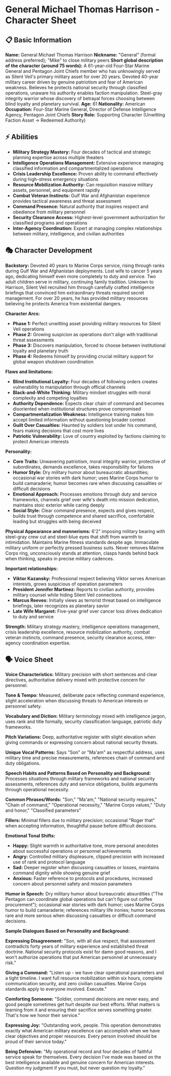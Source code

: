 # General Michael Thomas Harrison - Character Sheet

## 📋 Basic Information
**Name:** General Michael Thomas Harrison
**Nickname:** "General" (formal address preferred); "Mike" to close military peers
**Short global description of the character (around 75 words):** A 61-year-old Four-Star Marine General and Pentagon Joint Chiefs member who has unknowingly served as Silent Veil's primary military asset for over 20 years. Devoted 40-year military career driven by genuine patriotism and fear of American weakness. Believes he protects national security through classified operations, unaware his authority enables faction manipulation. Steel-gray integrity warrior whose discovery of betrayal forces choosing between blind loyalty and planetary survival.
**Age:** 61
**Nationality:** American
**Occupation:** Four-Star Marine General, Director of Defense Intelligence Agency, Pentagon Joint Chiefs
**Story Role:** Supporting Character (Unwitting Faction Asset → Redeemed Authority)

## ⚡ Abilities
- **Military Strategy Mastery:** Four decades of tactical and strategic planning expertise across multiple theaters
- **Intelligence Operations Management:** Extensive experience managing classified information and compartmentalized operations
- **Crisis Leadership Excellence:** Proven ability to command effectively during high-stress emergency situations
- **Resource Mobilization Authority:** Can requisition massive military assets, personnel, and equipment rapidly
- **Combat Veteran Instincts:** Gulf War and Afghanistan experience provides tactical awareness and threat assessment
- **Command Presence:** Natural authority that inspires respect and obedience from military personnel
- **Security Clearance Access:** Highest-level government authorization for classified programs and operations
- **Inter-Agency Coordination:** Expert at managing complex relationships between military, intelligence, and civilian authorities

## 🎭 Character Development
**Backstory:** Devoted 40 years to Marine Corps service, rising through ranks during Gulf War and Afghanistan deployments. Lost wife to cancer 5 years ago, dedicating himself even more completely to duty and service. Two adult children serve in military, continuing family tradition. Unknown to Harrison, Silent Veil recruited him through carefully crafted intelligence briefings that convinced him extraordinary threats required secret management. For over 20 years, he has provided military resources believing he protects America from existential dangers.

**Character Arcs:**
- **Phase 1:** Perfect unwitting asset providing military resources for Silent Veil operations
- **Phase 2:** Growing suspicion as operations don't align with traditional threat assessments
- **Phase 3:** Discovers manipulation, forced to choose between institutional loyalty and planetary truth
- **Phase 4:** Redeems himself by providing crucial military support for global weapon shutdown coordination

**Flaws and limitations:**
- **Blind Institutional Loyalty:** Four decades of following orders creates vulnerability to manipulation through official channels
- **Black-and-White Thinking:** Military mindset struggles with moral complexity and competing loyalties
- **Authority Dependence:** Expects clear chain of command and becomes disoriented when institutional structures prove compromised
- **Compartmentalization Weakness:** Intelligence training makes him accept limited information without questioning broader context
- **Guilt Over Casualties:** Haunted by soldiers lost under his command, fears making decisions that cost more lives
- **Patriotic Vulnerability:** Love of country exploited by factions claiming to protect American interests

**Personality:**
- **Core Traits:** Unwavering patriotism, moral integrity warrior, protective of subordinates, demands excellence, takes responsibility for failures
- **Humor Style:** Dry military humor about bureaucratic absurdities; occasional war stories with dark humor; uses Marine Corps humor to build camaraderie; humor becomes rare when discussing casualties or difficult decisions
- **Emotional Approach:** Processes emotions through duty and service frameworks, channels grief over wife's death into mission dedication, maintains stoic exterior while caring deeply
- **Social Style:** Clear command presence, expects and gives respect, builds trust through competence and shared sacrifice, comfortable leading but struggles with being deceived

**Physical Appearance and mannerisms:** 6'2" imposing military bearing with steel-gray crew cut and steel-blue eyes that shift from warmth to intimidation. Maintains Marine fitness standards despite age. Immaculate military uniform or perfectly pressed business suits. Never removes Marine Corps ring, unconsciously stands at attention, clasps hands behind back when thinking, speaks in precise military cadences.

**Important relationships:**
- **Viktor Kazansky:** Professional respect believing Viktor serves American interests, grows suspicious of operation parameters
- **President Jennifer Martinez:** Reports to civilian authority, provides military counsel while hiding Silent Veil connections
- **Marcus Reeves:** Initially views as terrorist threat based on intelligence briefings, later recognizes as planetary savior
- **Late Wife Margaret:** Five-year grief over cancer loss drives dedication to duty and service

**Strength:** Military strategy mastery, intelligence operations management, crisis leadership excellence, resource mobilization authority, combat veteran instincts, command presence, security clearance access, inter-agency coordination expertise.

## 🗣️ Voice Sheet
**Voice Characteristics:** Military precision with short sentences and clear directives, authoritative delivery mixed with protective concern for personnel.

**Tone & Tempo:** Measured, deliberate pace reflecting command experience, slight acceleration when discussing threats to American interests or personnel safety.

**Vocabulary and Diction:** Military terminology mixed with intelligence jargon, uses rank and title formally, security classification language, patriotic duty frameworks.

**Pitch Variations:** Deep, authoritative register with slight elevation when giving commands or expressing concern about national security threats.

**Unique Vocal Patterns:** Says "Son" or "Ma'am" as respectful address, uses military time and precise measurements, references chain of command and duty obligations.

**Speech Habits and Patterns Based on Personality and Background:** Processes situations through military frameworks and national security assessments, references duty and service obligations, builds arguments through operational necessity.

**Common Phrases/Words:** "Son," "Ma'am," "National security requires," "Chain of command," "Operational necessity," "Marine Corps values," "Duty and honor," "Classified parameters"

**Fillers:** Minimal fillers due to military precision; occasional "Roger that" when accepting information, thoughtful pause before difficult decisions.

**Emotional Tonal Shifts:**
- **Happy:** Slight warmth in authoritative tone, more personal anecdotes about successful operations or personnel achievements
- **Angry:** Controlled military displeasure, clipped precision with increased use of rank and protocol language
- **Sad:** Deeper register when discussing casualties or losses, maintains command dignity while showing genuine grief
- **Anxious:** Faster reference to protocols and procedures, increased concern about personnel safety and mission parameters

**Humor in Speech:** Dry military humor about bureaucratic absurdities ("The Pentagon can coordinate global operations but can't figure out coffee procurement"); occasional war stories with dark humor; uses Marine Corps humor to build camaraderie; references military life ironies; humor becomes rare and more serious when discussing casualties or difficult command decisions.

**Sample Dialogues Based on Personality and Background:**

**Expressing Disagreement:** "Son, with all due respect, that assessment contradicts forty years of military experience and established threat doctrine. National security protocols exist for damn good reasons, and I won't authorize operations that put American personnel at unnecessary risk."

**Giving a Command:** "Listen up - we have clear operational parameters and a tight timeline. I want full resource mobilization within six hours, complete communication security, and zero civilian casualties. Marine Corps standards apply to everyone involved. Execute."

**Comforting Someone:** "Soldier, command decisions are never easy, and good people sometimes get hurt despite our best efforts. What matters is learning from it and ensuring their sacrifice serves something greater. That's how we honor their service."

**Expressing Joy:** "Outstanding work, people. This operation demonstrates exactly what American military excellence can accomplish when we have clear objectives and proper resources. Every person involved should be proud of their service today."

**Being Defensive:** "My operational record and four decades of faithful service speak for themselves. Every decision I've made was based on the best intelligence available and genuine concern for American interests. Question my judgment if you must, but never question my loyalty."